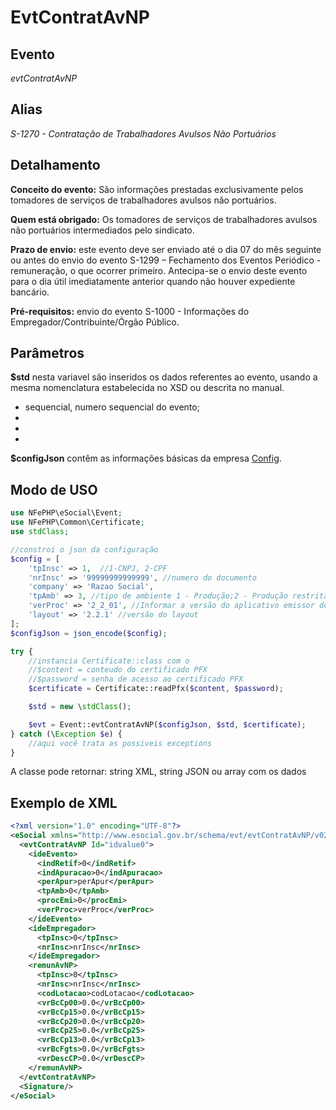 # EvtContratAvNP

## Evento
 *evtContratAvNP*

## Alias
 *S-1270 - Contratação de Trabalhadores Avulsos Não Portuários*


## Detalhamento

**Conceito do evento:** São informações prestadas exclusivamente pelos tomadores 
de serviços de trabalhadores avulsos não portuários.

**Quem está obrigado:** Os tomadores de serviços de trabalhadores avulsos não 
portuários intermediados pelo sindicato.

**Prazo de envio:** este evento deve ser enviado até o dia 07 do mês seguinte ou 
antes do envio do evento S-1299 – Fechamento dos Eventos Periódico - remuneração, 
o que ocorrer primeiro. Antecipa-se o envio deste evento para o dia útil imediatamente 
anterior quando não houver expediente bancário.

**Pré-requisitos:** envio do evento S-1000 - Informações do Empregador/Contribuinte/Órgão Público.

## Parâmetros
**$std** nesta variavel são inseridos os dados referentes ao evento, usando a mesma nomenclatura estabelecida no XSD ou descrita no manual.

- sequencial, numero sequencial do evento;
- 
- 
- 

**$configJson** contêm as informações básicas da empresa [Config](Config.md).

## Modo de USO

```php
use NFePHP\eSocial\Event;
use NFePHP\Common\Certificate;
use stdClass;

//constroi o json da configuração
$config = [
    'tpInsc' => 1,  //1-CNPJ, 2-CPF
    'nrInsc' => '99999999999999', //numero do documento
    'company' => 'Razao Social',
    'tpAmb' => 3, //tipo de ambiente 1 - Produção;2 - Produção restrita - dados reais;3 - Produção restrita - dados fictícios.
    'verProc' => '2_2_01', //Informar a versão do aplicativo emissor do evento.
    'layout' => '2.2.1' //versão do layout
];
$configJson = json_encode($config);

try {
    //instancia Certificate::class com o 
    //$content = conteudo do certificado PFX
    //$password = senha de acesso ao certificado PFX
    $certificate = Certificate::readPfx($content, $password);

    $std = new \stdClass();

    $evt = Event::evtContratAvNP($configJson, $std, $certificate);
} catch (\Exception $e) {
    //aqui você trata as possiveis exceptions
}
```

A classe pode retornar: string XML, string JSON ou array com os dados


## Exemplo de XML

```xml
<?xml version="1.0" encoding="UTF-8"?>
<eSocial xmlns="http://www.esocial.gov.br/schema/evt/evtContratAvNP/v02_02_01" xmlns:xsi="http://www.w3.org/2001/XMLSchema-instance" xsi:schemaLocation="http://www.esocial.gov.br/schema/evt/evtContratAvNP/v02_02_01 ../schemes/evtContratAvNP.xsd ">
  <evtContratAvNP Id="idvalue0">
    <ideEvento>
      <indRetif>0</indRetif>
      <indApuracao>0</indApuracao>
      <perApur>perApur</perApur>
      <tpAmb>0</tpAmb>
      <procEmi>0</procEmi>
      <verProc>verProc</verProc>
    </ideEvento>
    <ideEmpregador>
      <tpInsc>0</tpInsc>
      <nrInsc>nrInsc</nrInsc>
    </ideEmpregador>
    <remunAvNP>
      <tpInsc>0</tpInsc>
      <nrInsc>nrInsc</nrInsc>
      <codLotacao>codLotacao</codLotacao>
      <vrBcCp00>0.0</vrBcCp00>
      <vrBcCp15>0.0</vrBcCp15>
      <vrBcCp20>0.0</vrBcCp20>
      <vrBcCp25>0.0</vrBcCp25>
      <vrBcCp13>0.0</vrBcCp13>
      <vrBcFgts>0.0</vrBcFgts>
      <vrDescCP>0.0</vrDescCP>
    </remunAvNP>
  </evtContratAvNP>
  <Signature/>
</eSocial>

```
